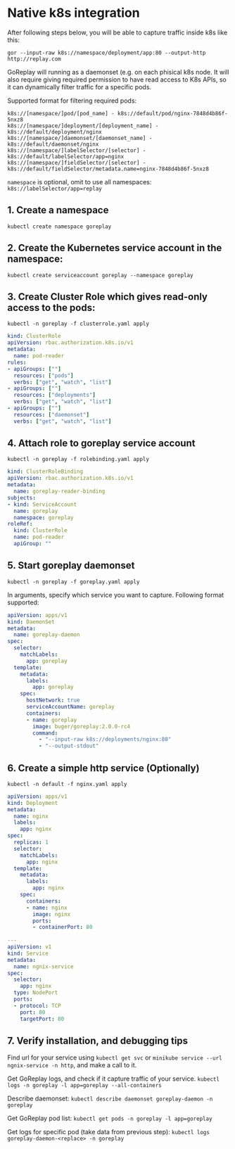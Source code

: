 # Native k8s integration

After following steps below, you will be able to capture traffic inside k8s like this:

```
gor --input-raw k8s://namespace/deployment/app:80 --output-http http://replay.com
```

GoReplay will running as a daemonset (e.g. on each phisical k8s node. 
It will also require giving required permission to have read access to K8s APIs, so it can dynamically filter traffic for a specific pods.

Supported format for filtering required pods:

```
k8s://[namespace/]pod/[pod_name] - k8s://default/pod/nginx-7848d4b86f-5nxz8
k8s://[namespace/]deployment/[deployment_name] - k8s://default/deployment/nginx
k8s://[namespace/]daemonset/[daemonset_name] - k8s://default/daemonset/nginx
k8s://[namespace/]labelSelector/[selector] - k8s://default/labelSelector/app=nginx
k8s://[namespace/]fieldSelector/[selector] - k8s://default/fieldSelector/metadata.name=nginx-7848d4b86f-5nxz8
```
`namespace` is optional, omit to use all namespaces: `k8s://labelSelector/app=replay`

## 1. Create a namespace
`kubectl create namespace goreplay`

## 2. Create the Kubernetes service account in the namespace:

`kubectl create serviceaccount goreplay --namespace goreplay`

## 3. Create Cluster Role which gives read-only access to the pods:
`kubectl -n goreplay -f clusterrole.yaml apply`

```yaml
kind: ClusterRole
apiVersion: rbac.authorization.k8s.io/v1
metadata:
  name: pod-reader
rules:
- apiGroups: [""]
  resources: ["pods"]
  verbs: ["get", "watch", "list"]
- apiGroups: [""]
  resources: ["deployments"]
  verbs: ["get", "watch", "list"]
- apiGroups: [""]
  resources: ["daemonset"]
  verbs: ["get", "watch", "list"]
```

## 4. Attach role to goreplay service account
`kubectl -n goreplay -f rolebinding.yaml apply`

```yaml
kind: ClusterRoleBinding
apiVersion: rbac.authorization.k8s.io/v1
metadata:
  name: goreplay-reader-binding
subjects:
- kind: ServiceAccount
  name: goreplay
  namespace: goreplay
roleRef:
  kind: ClusterRole
  name: pod-reader
  apiGroup: ""
```

## 5. Start goreplay daemonset

`kubectl -n goreplay -f goreplay.yaml apply`

In arguments, specify which service you want to capture. 
Following format supported:


```yaml
apiVersion: apps/v1
kind: DaemonSet
metadata:
  name: goreplay-daemon
spec:
  selector:
    matchLabels:
      app: goreplay
  template:
    metadata:
      labels:
        app: goreplay
    spec:
      hostNetwork: true
      serviceAccountName: goreplay
      containers:
      - name: goreplay
        image: buger/goreplay:2.0.0-rc4
        command:
          - "--input-raw k8s://deployments/nginx:80"
          - "--output-stdout"
```

## 6. Create a simple http service (Optionally)

`kubectl -n default -f nginx.yaml apply`

```yaml
apiVersion: apps/v1
kind: Deployment
metadata:
  name: nginx
  labels:
    app: nginx
spec:
  replicas: 1
  selector:
    matchLabels:
      app: nginx
  template:
    metadata:
      labels:
        app: nginx
    spec:
      containers:
      - name: nginx
        image: nginx
        ports:
        - containerPort: 80
   
---
apiVersion: v1
kind: Service
metadata:
  name: ngnix-service
spec:
  selector:
    app: nginx
  type: NodePort
  ports:
  - protocol: TCP
    port: 80
    targetPort: 80

```


## 7. Verify installation, and debugging tips

Find url for your service using `kubectl get svc` or `minikube service --url ngnix-service -n http`, and make a call to it.

Get GoReplay logs, and check if it capture traffic of your service.
`kubectl logs -n goreplay -l app=goreplay --all-containers`

Describe daemonset:
`kubectl describe daemonset goreplay-daemon -n goreplay`

Get GoReplay pod list:
`kubectl get pods -n goreplay -l app=goreplay`

Get logs for specific pod (take data from previous step):
`kubectl logs goreplay-daemon-<replace> -n goreplay`

